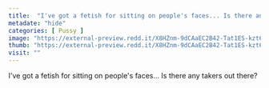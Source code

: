 ```yaml
---
title:  "I've got a fetish for sitting on people's faces... Is there any takers out there?"
metadate: "hide"
categories: [ Pussy ]
image: "https://external-preview.redd.it/X8HZnm-9dCAaEC2B42-Tat1ES-kzt6kAa84qGdNM76s.jpg?auto=webp&s=771adcab1da0fc629252e6d0b78b0c468d4418c8"
thumb: "https://external-preview.redd.it/X8HZnm-9dCAaEC2B42-Tat1ES-kzt6kAa84qGdNM76s.jpg?width=1080&crop=smart&auto=webp&s=e7c3f0c37cd907d9203051a696197ffa6a6a4300"
visit: ""
---
```

I've got a fetish for sitting on people's faces... Is there any takers out there?
